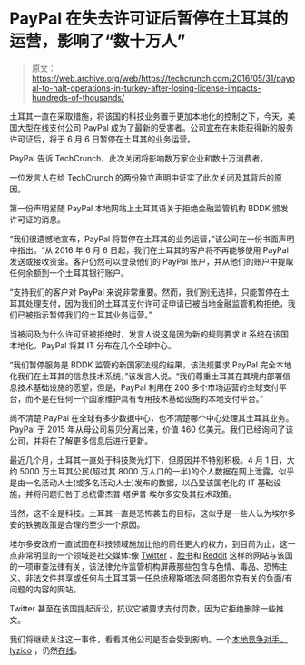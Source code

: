 # PayPal 在失去许可证后暂停在土耳其的运营，影响了“数十万人”

> 原文：<https://web.archive.org/web/https://techcrunch.com/2016/05/31/paypal-to-halt-operations-in-turkey-after-losing-license-impacts-hundreds-of-thousands/>

土耳其一直在采取措施，将该国的科技业务置于更加本地化的控制之下，今天，美国大型在线支付公司 PayPal 成为了最新的受害者。公司[宣布](https://web.archive.org/web/20230404074739/https://www.paypal.com/tr/)在未能获得新的服务许可证后，将于 6 月 6 日暂停在土耳其的业务运营。

PayPal 告诉 TechCrunch，此次关闭将影响数万家企业和数十万消费者。

一位发言人在给 TechCrunch 的两份独立声明中证实了此次关闭及其背后的原因。

第一份声明紧随 PayPal 本地网站上土耳其语关于拒绝金融监管机构 BDDK 颁发许可证的消息。

“我们很遗憾地宣布，PayPal 将暂停在土耳其的业务运营，”该公司在一份书面声明中指出。“从 2016 年 6 月 6 日起，我们在土耳其的客户将不再能够使用 PayPal 发送或接收资金。客户仍然可以登录他们的 PayPal 账户，并从他们的账户中提取任何余额到一个土耳其银行账户。

“支持我们的客户对 PayPal 来说非常重要。然而，我们别无选择，只能暂停在土耳其处理支付，因为我们的土耳其支付许可证申请已被当地金融监管机构拒绝，我们已被指示暂停我们的土耳其业务运营。”

当被问及为什么许可证被拒绝时，发言人说这是因为新的规则要求 it 系统在该国本地化。PayPal 将其 IT 分布在几个全球中心。

“我们暂停服务是 BDDK 监管的新国家法规的结果，该法规要求 PayPal 完全本地化我们在土耳其的信息技术系统，”该发言人说。“我们尊重土耳其在其境内部署信息技术基础设施的愿望，但是，PayPal 利用在 200 多个市场运营的全球支付平台，而不是在任何一个国家维护具有专用技术基础设施的本地支付平台。”

尚不清楚 PayPal 在全球有多少数据中心，也不清楚哪个中心处理其土耳其业务。PayPal 于 2015 年从母公司易贝分离出来，价值 460 亿美元。我们已经询问了该公司，并将在了解更多信息后进行更新。

最近几个月，土耳其一直处于科技聚光灯下，但原因并不特别积极。4 月 1 日，大约 5000 万土耳其公民(超过其 8000 万人口的一半)的个人数据在网上泄露，似乎是由一名活动人士(或多名活动人士)发布的数据，以凸显该国老化的 IT 基础设施，并将问题归咎于总统雷杰普·塔伊普·埃尔多安及其技术政策。

当然，这不全是科技。土耳其一直是恐怖袭击的目标，这似乎是一些人认为埃尔多安的铁腕政策是合理的至少一个原因。

埃尔多安政府一直试图在科技领域施加比他的前任更大的权力，到目前为止，这一点非常明显的一个领域是社交媒体:像 [Twitter](https://web.archive.org/web/20230404074739/https://techcrunch.com/2014/03/22/turkey-moves-to-block-twitter-at-the-ip-level/) 、[脸书](https://web.archive.org/web/20230404074739/https://techcrunch.com/2015/01/26/more-transparency-please/)和 [Reddit](https://web.archive.org/web/20230404074739/http://www.techmeme.com/151115/p1#a151115p1) 这样的网站与该国的一项审查法律有关，该法律允许监管机构屏蔽那些包含与色情、毒品、恐怖主义、非法文件共享或任何与土耳其第一任总统穆斯塔法·阿塔图尔克有关的负面/有问题的内容的网站。

Twitter 甚至在该国提起诉讼，抗议它被要求支付罚款，因为它拒绝删除一些推文。

我们将继续关注这一事件，看看其他公司是否会受到影响。一个[本地竞争对手，Iyzico](https://web.archive.org/web/20230404074739/http://www.bloomberg.com/news/articles/2016-02-15/turkey-s-iyzico-beats-paypal-to-unlock-iran-s-e-commerce-system) ，仍然[在线](https://web.archive.org/web/20230404074739/https://www.iyzico.com/en/)。